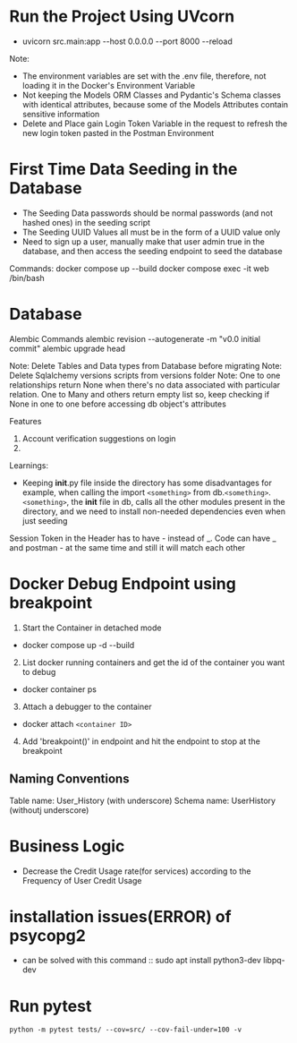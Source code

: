 # Run the Project Using UVcorn

- uvicorn src.main:app --host 0.0.0.0 --port 8000 --reload

Note:

- The environment variables are set with the .env file, therefore, not loading it in the Docker's Environment Variable
- Not keeping the Models ORM Classes and Pydantic's Schema classes with identical attributes, because some of the Models Attributes contain sensitive information
- Delete and Place gain Login Token Variable in the request to refresh the new login token pasted in the Postman Environment

# First Time Data Seeding in the Database

- The Seeding Data passwords should be normal passwords (and not hashed ones) in the seeding script
- The Seeding UUID Values all must be in the form of a UUID value only
- Need to sign up a user, manually make that user admin true in the database, and then access the seeding endpoint to seed the database

Commands:
docker compose up --build
docker compose  exec -it web /bin/bash

# Database

Alembic Commands
alembic revision --autogenerate -m "v0.0 initial commit"
alembic upgrade head

Note: Delete Tables and Data types from Database before migrating
Note: Delete Sqlalchemy versions scripts from versions folder
Note: One to one relationships return None when there's no data associated with particular relation. One to Many and others return empty list so, keep checking if None in one to one before accessing db object's attributes

Features

1. Account verification suggestions on login
2. 

Learnings:

- Keeping __init__.py file inside the directory has some disadvantages
  for example, when calling the import `<something>` from db.`<something>`.`<something>`, the __init__ file in db, calls all the other modules present in the directory, and we need to install non-needed dependencies even when just seeding

Session Token in the Header has to have - instead of _. Code can have _ and postman - at the same time and still it will match each other

# Docker Debug Endpoint using breakpoint

1. Start the Container in detached mode

- docker compose up -d --build

2. List docker running containers and get the id of the container you want to debug

- docker container ps

3. Attach a debugger to the container

- docker attach `<container ID>`

4. Add 'breakpoint()' in endpoint and hit the endpoint to stop at the breakpoint

## Naming Conventions

Table name: User_History (with underscore)
Schema name: UserHistory (withoutj underscore)

# Business Logic

- Decrease the Credit Usage rate(for services) according to the Frequency of User Credit Usage

# installation issues(ERROR) of psycopg2

- can be solved with this command :: sudo apt install python3-dev libpq-dev

# Run pytest

```
python -m pytest tests/ --cov=src/ --cov-fail-under=100 -v
```
